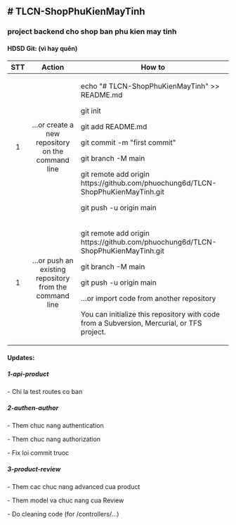 <h2># TLCN-ShopPhuKienMayTinh</h2>
<h3>project backend cho shop ban phu kien may tinh</h3>
<h4>HDSD Git: (vì hay quên)</h4>
<table>
  <thead>
    <th align="center">STT</th>
    <th align="center">Action</th>
    <th align="center">How to</th>
  </thead>
  <tbody>
    <tr>
      <td align="center">1</td>
      <td align="center">…or create a new repository on the command line</td>
      <td>
        <p>echo "# TLCN-ShopPhuKienMayTinh" >> README.md</p>
        <p>git init</p>
        <p>git add README.md</p>
        <p>git commit -m "first commit"</p>
        <p>git branch -M main</p>
        <p>git remote add origin https://github.com/phuochung6d/TLCN-ShopPhuKienMayTinh.git</p>
        <p>git push -u origin main</p>
      </td>
    </tr>
    <tr>
      <td align="center">1</td>
      <td align="center">…or push an existing repository from the command line</td>
      <td>
        <p>git remote add origin https://github.com/phuochung6d/TLCN-ShopPhuKienMayTinh.git</p>
        <p>git branch -M main</p>
        <p>git push -u origin main</p>
        <p>…or import code from another repository</p>
        <p>You can initialize this repository with code from a Subversion, Mercurial, or TFS project.</p>
      </td>
    </tr>
  </tbody>
</table>
<h4>Updates:</h4>
<h5>1-api-product</h5>
<p>- Chi la test routes co ban</p>
<h5>2-authen-author</h5>
<p>- Them chuc nang authentication</p>
<p>- Them chuc nang authorization</p>
<p>- Fix loi commit truoc</p>
<h5>3-product-review</h5>
<p>- Them cac chuc nang advanced cua product</p>
<p>- Them model va chuc nang cua Review</p>
<p>- Do cleaning code (for /controllers/...)</p>
